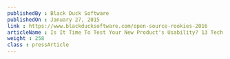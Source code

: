 ```yaml
---
publishedBy : Black Duck Software
publishedOn : January 27, 2015
link : https://www.blackducksoftware.com/open-source-rookies-2016
articleName : Is It Time To Test Your New Product's Usability? 13 Tech Experts Weigh In
weight : 258 
class : pressArticle
---
```

